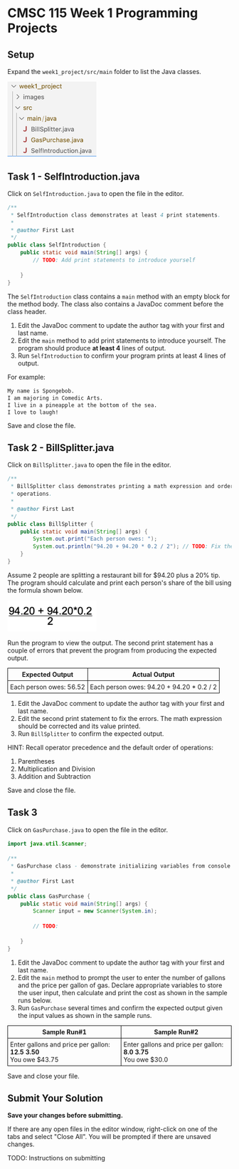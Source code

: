 # CMSC 115 Week 1 Programming Projects

## Setup

Expand the `week1_project/src/main` folder to list the Java classes.

<img alt="expand week1_project, src, main folders" src="images/week1_project_files.png" width="200" >

## Task 1 - SelfIntroduction.java

Click on `SelfIntroduction.java` to open the file in the editor.

```java
/**
 * SelfIntroduction class demonstrates at least 4 print statements.
 *
 * @author First Last
 */
public class SelfIntroduction {
    public static void main(String[] args) {
        // TODO: Add print statements to introduce yourself

    }
}
```

The `SelfIntroduction` class contains a `main` method with an empty block for
the method body. The class also contains a JavaDoc comment before the class
header.

1. Edit the JavaDoc comment to update the author tag with your first and last
   name.
2. Edit the `main` method to add print statements to introduce yourself. The
   program should produce **at least 4** lines of output.
3. Run `SelfIntroduction` to confirm your program prints at least 4 lines of
   output.

For example:

```text
My name is Spongebob.
I am majoring in Comedic Arts.
I live in a pineapple at the bottom of the sea.
I love to laugh!
```

Save and close the file.

## Task 2 - BillSplitter.java

Click on `BillSplitter.java` to open the file in the editor.

```java
/**
 * BillSplitter class demonstrates printing a math expression and order of
 * operations.
 *
 * @author First Last
 */
public class BillSplitter {
    public static void main(String[] args) {
        System.out.print("Each person owes: ");
        System.out.println("94.20 + 94.20 * 0.2 / 2"); // TODO: Fix the errors
    }
}
```

Assume 2 people are splitting a restaurant bill for $94.20 plus a 20% tip. The
program should calculate and print each person's share of the bill using the
formula shown below.

<img src="images/bill_split.png" width="200">

Run the program to view the output. The second print statement has a couple of
errors that prevent the program from producing the expected output.

| Expected Output         | Actual Output                              |
| ----------------------- | ------------------------------------------ |
| Each person owes: 56.52 | Each person owes: 94.20 + 94.20 \* 0.2 / 2 |

1. Edit the JavaDoc comment to update the author tag with your first and last
   name.
2. Edit the second print statement to fix the errors. The math expression should
   be corrected and its value printed.
3. Run `BillSplitter` to confirm the expected output.

HINT: Recall operator precedence and the default order of operations:

1. Parentheses
2. Multiplication and Division
3. Addition and Subtraction

Save and close the file.

## Task 3

Click on `GasPurchase.java` to open the file in the editor.

```java
import java.util.Scanner;

/**
 * GasPurchase class - demonstrate initializing variables from console input
 *
 * @author First Last
 */
public class GasPurchase {
    public static void main(String[] args) {
        Scanner input = new Scanner(System.in);

        // TODO:

    }
}
```

1. Edit the JavaDoc comment to update the author tag with your first and last
   name.
2. Edit the `main` method to prompt the user to enter the number of gallons and
   the price per gallon of gas. Declare appropriate variables to store the user
   input, then calculate and print the cost as shown in the sample runs below.
3. Run `GasPurchase` several times and confirm the expected output given the
   input values as shown in the sample runs.

| Sample Run#1                                                            | Sample Run#2                                                         |
| ----------------------------------------------------------------------- | -------------------------------------------------------------------- |
| Enter gallons and price per gallon: <b>12.5 3.50</b><br> You owe $43.75 | Enter gallons and price per gallon: <b>8.0 3.75</b><br>You owe $30.0 |

Save and close your file.

## Submit Your Solution

**Save your changes before submitting.**

If there are any open files in the editor window, right-click on one of the tabs
and select "Close All". You will be prompted if there are unsaved changes.

TODO: Instructions on submitting

<style>
   th,td {
      border: 1px solid black;
      padding: 5px;
   }
</style>
